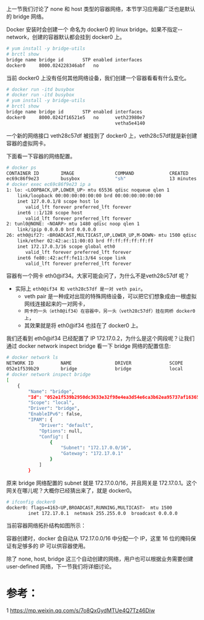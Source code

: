 




上一节我们讨论了 none 和 host 类型的容器网络，本节学习应用最广泛也是默认的 bridge 网络。

Docker 安装时会创建一个 命名为 docker0 的 linux bridge。如果不指定--network，创建的容器默认都会挂到 docker0 上。

```sh
# yum install -y bridge-utils
# brctl show
bridge name	bridge id		STP enabled	interfaces
docker0		8000.024228346abf	no		
```

当前 docker0 上没有任何其他网络设备，我们创建一个容器看看有什么变化。

```sh
# docker run -itd busybox
# docker run -itd busybox
# yum install -y bridge-utils
# brctl show
bridge name	bridge id		STP enabled	interfaces
docker0		8000.0242f16521e5	no		veth23980e7
							            vetha5e4140
```

一个新的网络接口 veth28c57df 被挂到了 docker0 上，veth28c57df就是新创建容器的虚拟网卡。

下面看一下容器的网络配置。

```sh
# docker ps
CONTAINER ID        IMAGE               COMMAND             CREATED             STATUS              PORTS               NAMES
ec69c86f9e23        busybox             "sh"                13 minutes ago      Up 12 minutes                           happy_allen
# docker exec ec69c86f9e23 ip a
1: lo: <LOOPBACK,UP,LOWER_UP> mtu 65536 qdisc noqueue qlen 1
    link/loopback 00:00:00:00:00:00 brd 00:00:00:00:00:00
    inet 127.0.0.1/8 scope host lo
       valid_lft forever preferred_lft forever
    inet6 ::1/128 scope host 
       valid_lft forever preferred_lft forever
2: tunl0@NONE: <NOARP> mtu 1480 qdisc noop qlen 1
    link/ipip 0.0.0.0 brd 0.0.0.0
26: eth0@if27: <BROADCAST,MULTICAST,UP,LOWER_UP,M-DOWN> mtu 1500 qdisc noqueue 
    link/ether 02:42:ac:11:00:03 brd ff:ff:ff:ff:ff:ff
    inet 172.17.0.3/16 scope global eth0
       valid_lft forever preferred_lft forever
    inet6 fe80::42:acff:fe11:3/64 scope link 
       valid_lft forever preferred_lft forever
```

容器有一个网卡 eth0@if34。大家可能会问了，为什么不是veth28c57df 呢？

* 实际上 `eth0@if34 和 veth28c57df 是一对 veth pair`。
  * veth pair 是一种成对出现的特殊网络设备，可以把它们想象成由一根虚拟网线连接起来的一对网卡，
  * `网卡的一头（eth0@if34）在容器中，另一头（veth28c57df）挂在网桥 docker0 上`，
  * 其效果就是将 eth0@if34 也挂在了 docker0 上。

我们还看到 eth0@if34 已经配置了 IP 172.17.0.2，为什么是这个网段呢？让我们通过 docker network inspect bridge 看一下 bridge 网络的配置信息:

```sh
# docker network ls
NETWORK ID          NAME                DRIVER              SCOPE
052e1f539b29        bridge              bridge              local
# docker network inspect bridge
[
    {
        "Name": "bridge",
        "Id": "052e1f539b2950dc3633e32f98e4ea3d54e6ca3b62ea95737af163653e9f159a",
        "Scope": "local",
        "Driver": "bridge",
        "EnableIPv6": false,
        "IPAM": {
            "Driver": "default",
            "Options": null,
            "Config": [
                {
                    "Subnet": "172.17.0.0/16",
                    "Gateway": "172.17.0.1"
                }
            ]
        }
```

原来 bridge 网络配置的 subnet 就是 172.17.0.0/16，并且网关是 172.17.0.1。这个网关在哪儿呢？大概你已经猜出来了，就是 docker0。

```sh
# ifconfig docker0
docker0: flags=4163<UP,BROADCAST,RUNNING,MULTICAST>  mtu 1500
        inet 172.17.0.1  netmask 255.255.0.0  broadcast 0.0.0.0
```

当前容器网络拓扑结构如图所示：

容器创建时，docker 会自动从 172.17.0.0/16 中分配一个 IP，这里 16 位的掩码保证有足够多的 IP 可以供容器使用。

除了 none, host, bridge 这三个自动创建的网络，用户也可以根据业务需要创建 user-defined 网络，下一节我们将详细讨论。


# 参考：

1 https://mp.weixin.qq.com/s/7o8QxGydMTUe4Q7Tz46Diw